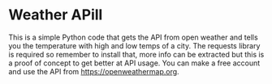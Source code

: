 # Weather APill
This is a simple Python code that gets the API from open weather and tells you the temperature with high and low temps of a city.
The requests library is required so remember to install that, more info can be extracted but this is a proof of concept to get better at API usage.
You can make a free account and use the API from https://openweathermap.org.
